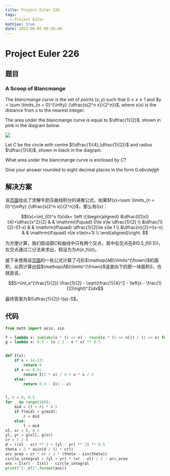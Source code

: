 ```yaml
---
title: Project Euler 226
tags:
  - Project Euler
mathjax: true
date: 2022-06-05 09:28:40
---
```


<escape><!-- more --></escape>

# Project Euler 226

## 题目

### A Scoop of Blancmange

The *blancmange curve* is the set of points $(x, y)$ such that $0 \le x \le 1$ and $y = \sum \limits_{n = 0}^{\infty} {\dfrac{s(2^n x)}{2^n}}$, where $s(x)$ is the distance from $x$ to the nearest integer.

The area under the blancmange curve is equal to $\dfrac{1}{2}$, shown in pink in the diagram below.

![](../images/p226_scoop2.gif)

Let $C$ be the circle with centre $(\dfrac{1}{4},\dfrac{1}{2})$ and radius $\dfrac{1}{4}$, shown in black in the diagram.

What area under the blancmange curve is enclosed by $C$?

Give your answer rounded to eight decimal places in the form $0.abcdefgh$

## 解决方案

该[页面](https://en.wikipedia.org/wiki/Blancmange_curve#Integrating_the_Blancmange_curve)给出了求解牛奶冻曲线积分的递推公式。如果$f(x)=\sum \limits_{n = 0}^{\infty} {\dfrac{s(2^n x)}{2^n}}$，那么有$I(x)$：

$$I(x)=\int_{0}^x f(x)dx=
\left \{\begin{aligned}
  &\dfrac{I(2x)}{4}+\dfrac{x^2}{2}  & & \mathrm{if\quad} 0\le x\le \dfrac{1}{2} \\
  &\dfrac{1}{2}-I(1-x)  & & \mathrm{if\quad} \dfrac{1}{2}\le x\le 1 \\
  &\dfrac{n}{2}+I(x-n)  & & \mathrm{if\quad} n\le x\le(n+1) \\
\end{aligned}\right.
$$

为方便计算，我们假设圆$C$和曲线中只有两个交点，其中右交点在$B(0.5,f(0.5))$，左交点通过二分法来求出，假设为为$A(a,f(a))$。

接下来使用该[页面](https://en.wikipedia.org/wiki/Circular_segment)的一些公式计算了弓形$\mathop{AB}\limits^{\frown}$的面积，从而计算出弧$\mathop{AB}\limits^{\frown}$竖直向下的那一块面积$S$，也就是说，

$$S=\int_a^{\frac{1}{2}} \frac{1}{2} - \sqrt{\frac{1}{4}^2 - \left(x - \frac{1}{2}\right)^2}dx$$

最终答案为$I(\dfrac{1}{2})-I(a)-S$。

## 代码

```py
from math import asin, sin

f = lambda x: sum(abs(x * (1 << n) - round(x * (1 << n))) / (1 << n) for n in range(60))
g = lambda x: 0.5 - (x / 2 - x * x) ** 0.5


def I(x):
    if x < 1e-13:
        return 0
    if x <= 0.5:
        return I(2 * x) / 4 + x * x / 2
    else:
        return 0.5 - I(1 - x)


l, r = 0, 0.5
for _ in range(100):
    mid = (l + r) * 0.5
    if f(mid) > g(mid):
        r = mid
    else:
        l = mid
xl, xr = l, 0.5
yl, yr = g(xl), g(xr)
cr = 1 / 4
d = ((xl - xr) ** 2 + (yl - yr) ** 2) ** 0.5
theta = 2 * asin(d / (2 * cr))
arc_area = cr * cr / 2 * (theta - sin(theta))
circle_integral = (yl + yr) * (xr - xl) / 2 - arc_area
ans = I(xr) - I(xl) - circle_integral
print("{:.8f}".format(ans))

```
